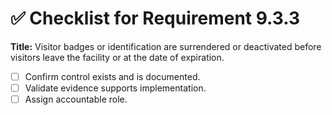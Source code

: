 # ✅ Checklist for Requirement 9.3.3

**Title:** Visitor badges or identification are surrendered or deactivated before visitors leave the facility or at the date of expiration.

- [ ] Confirm control exists and is documented.
- [ ] Validate evidence supports implementation.
- [ ] Assign accountable role.
